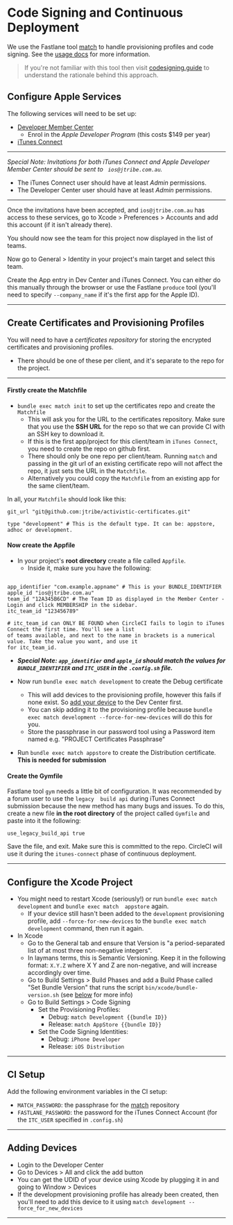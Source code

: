 # Code Signing and Continuous Deployment

We use the Fastlane tool [match](https://github.com/fastlane/match) to handle provisioning profiles
and code signing. See the [usage docs](https://github.com/fastlane/match#usage) for more information.

> If you're not familiar with this tool then visit [codesigning.guide](https://codesigning.guide/)
to understand the rationale behind this approach.

## Configure Apple Services

The following services will need to be set up:

- [Developer Member Center](https://developer.apple.com/membercenter/)
	- Enrol in the _Apple Developer Program_ (this costs $149 per year)
- [iTunes Connect](https://itunesconnect.apple.com/)

---

_Special Note: Invitations for both iTunes Connect and Apple Developer Member Center should be sent to `
ios@jtribe.com.au`._

- The iTunes Connect user should have at least _Admin_ permissions.
- The Developer Center user should have at least _Admin_ permissions.

---

Once the invitations have been accepted, and `ios@jtribe.com.au` has access to these services, go to
Xcode > Preferences > Accounts and add this account (if it isn't already there).

You should now see the team for this project now displayed in the list of teams.

Now go to General > Identity in your project's main target and select this team.

Create the App entry in Dev Center and iTunes Connect. You can either do this manually through the browser
or use the Fastlane `produce` tool (you'll need to specify `--company_name` if it's
the first app for the Apple ID).

---

## Create Certificates and Provisioning Profiles

You will need to have a _certificates repository_ for storing the encrypted certificates and
provisioning profiles.

- There should be one of these per client, and it's separate to the repo for the project.

---

#### Firstly create the Matchfile

- `bundle exec match init` to set up the certificates repo and create the `Matchfile`
  - This will ask you for the URL to the certificates repository. Make sure that you use the **SSH URL**
    for the repo so that we can provide CI with an SSH key to download it. 
  - If this is the first app/project for this client/team in `iTunes Connect`, you need to create the repo on 
  github first.
  - There should only be one repo per client/team. Running `match` and passing in the git url 
    of an existing certificate repo will not affect the repo, it just sets the URL in the `Matchfile`.
  - Alternatively you could copy the `Matchfile` from an existing app for the same client/team.

In all, your `Matchfile` should look like this:

```text
git_url "git@github.com:jtribe/activistic-certificates.git"

type "development" # This is the default type. It can be: appstore, adhoc or development.
```

#### Now create the Appfile

- In your project's **root directory** create a file called `Appfile`.
  - Inside it, make sure you have the following:

```text

app_identifier "com.example.appname" # This is your BUNDLE_IDENTIFIER
apple_id "ios@jtribe.com.au"
team_id "12A345B6CD" # The Team ID as displayed in the Member Center - Login and click MEMBERSHIP in the sidebar.
itc_team_id "123456789"

# itc_team_id can ONLY BE FOUND when CircleCI fails to login to iTunes Connect the first time. You'll see a list 
of teams available, and next to the name in brackets is a numerical value. Take the value you want, and use it 
for itc_team_id.

```

- _**Special Note: `app_identifier` and `apple_id` should match the values for `BUNDLE_IDENTIFIER` and `ITC_USER` 
in the `.config.sh` file.**_

- Now run `bundle exec match development` to create the Debug certificate
  - This will add devices to the provisioning profile, however this fails if none exist. So 
  [add your device](#adding-devices) to the Dev Center first.
  - You can skip adding it to the provisioning profile because 
  `bundle exec match development --force-for-new-devices` will do this for you.
  - Store the passphrase in our password tool using a Password item named e.g. "PROJECT Certificates Passphrase"
- Run `bundle exec match appstore` to create the Distribution certificate. **This is needed for submission**

#### Create the Gymfile

Fastlane tool `gym` needs a little bit of configuration. It was recommended by a forum user to use the `legacy 
build api` during iTunes Connect submission because the new method has many bugs and issues. To do this, create a 
new file **in the root directory** of the project called `Gymfile` and paste into it the following:

```text
use_legacy_build_api true
```

Save the file, and exit. Make sure this is committed to the repo. CircleCI will use it during the `itunes-connect`
 phase of continuous deployment.

---

## Configure the Xcode Project

- You might need to restart Xcode (seriously!) or run `bundle exec match development` and `bundle exec match 
appstore` again.
  - If your device still hasn't been added to the `development` provisioning profile, add 
  `--force-for-new-devices` to the `bundle exec match development` command, then run it again.
- In Xcode
	- Go to the General tab and ensure that Version is "a period-separated list of at most three non-negative 
  integers".
	- In laymans terms, this is Semantic Versioning. Keep it in the following format: `X.Y.Z` where X Y and Z are 
  non-negative, and will increase accordingly over time.
  - Go to Build Settings > Build Phases and add a Build Phase called "Set Bundle Version" that runs
    the script `bin/xcode/bundle-version.sh` (see [below](#bundle-versions) for more info)
  - Go to Build Settings > Code Signing
  	- Set the Provisioning Profiles:
      - Debug: `match Development {{bundle ID}}`
      - Release: `match AppStore {{bundle ID}}`
  	- Set the Code Signing Identities:
      - Debug: `iPhone Developer`
      - Release: `iOS Distribution`

---

## CI Setup

Add the following environment variables in the CI setup:

- `MATCH_PASSWORD`: the passphrase for the [match](https://github.com/fastlane/match) repository
- `FASTLANE_PASSWORD`: the password for the iTunes Connect Account (for the `ITC_USER` specified in `.config.sh`)

---

## Adding Devices

- Login to the Developer Center
- Go to Devices > All and click the add button
- You can get the UDID of your device using Xcode by plugging it in and going to Window > Devices
- If the development provisioning profile has already been created, then you'll need to add this
	device to it using `match development --force_for_new_devices`

---
